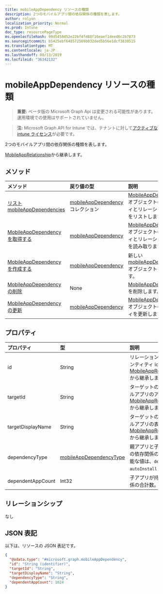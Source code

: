 ```yaml
---
title: mobileAppDependency リソースの種類
description: 2つのモバイルアプリ間の依存関係の種類を表します。
author: rolyon
localization_priority: Normal
ms.prod: Intune
doc_type: resourcePageType
ms.openlocfilehash: 99d5458d52e22bf4fd88f16eaef1deed6c2b7873
ms.sourcegitcommit: b5425ebf648572569b032ded5b56e1dcf3830515
ms.translationtype: MT
ms.contentlocale: ja-JP
ms.lasthandoff: 08/13/2019
ms.locfileid: "36342132"
---
```

# <a name="mobileappdependency-resource-type"></a>mobileAppDependency リソースの種類

> **重要:** ベータ版の Microsoft Graph Api は変更される可能性があります。運用環境での使用はサポートされていません。

> **注:** Microsoft Graph API for Intune では、テナントに対して[アクティブな intune ライセンス](https://go.microsoft.com/fwlink/?linkid=839381)が必要です。

2つのモバイルアプリ間の依存関係の種類を表します。


[MobileAppRelationship](../resources/intune-apps-mobileapprelationship.md)から継承します。

## <a name="methods"></a>メソッド
|メソッド|戻り値の型|説明|
|:---|:---|:---|
|[リスト mobileAppDependencies](../api/intune-apps-mobileappdependency-list.md)|[mobileAppDependency](../resources/intune-apps-mobileappdependency.md)コレクション|[MobileAppDependency](../resources/intune-apps-mobileappdependency.md)オブジェクトのプロパティとリレーションシップをリストします。|
|[MobileAppDependency を取得する](../api/intune-apps-mobileappdependency-get.md)|[mobileAppDependency](../resources/intune-apps-mobileappdependency.md)|[MobileAppDependency](../resources/intune-apps-mobileappdependency.md)オブジェクトのプロパティとリレーションシップを読み取ります。|
|[MobileAppDependency を作成する](../api/intune-apps-mobileappdependency-create.md)|[mobileAppDependency](../resources/intune-apps-mobileappdependency.md)|新しい[mobileAppDependency](../resources/intune-apps-mobileappdependency.md)オブジェクトを作成します。|
|[MobileAppDependency の削除](../api/intune-apps-mobileappdependency-delete.md)|None|[MobileAppDependency](../resources/intune-apps-mobileappdependency.md)を削除します。|
|[MobileAppDependency の更新](../api/intune-apps-mobileappdependency-update.md)|[mobileAppDependency](../resources/intune-apps-mobileappdependency.md)|[MobileAppDependency](../resources/intune-apps-mobileappdependency.md)オブジェクトのプロパティを更新します。|

## <a name="properties"></a>プロパティ
|プロパティ|型|説明|
|:---|:---|:---|
|id|String|リレーションシップエンティティ id。[MobileAppRelationship](../resources/intune-apps-mobileapprelationship.md)から継承します。|
|targetId|String|ターゲットの子モバイルアプリのアプリ id。[MobileAppRelationship](../resources/intune-apps-mobileapprelationship.md)から継承します。|
|targetDisplayName|String|ターゲットの子モバイルアプリの表示名。 [MobileAppRelationship](../resources/intune-apps-mobileapprelationship.md)から継承します。|
|dependencyType|[mobileAppDependencyType](../resources/intune-apps-mobileappdependencytype.md)|親アプリと子アプリ間の依存関係の種類。 可能な値は、`detect`、`autoInstall` です。|
|dependentAppCount|Int32|子アプリが持つ依存関係の合計数。|

## <a name="relationships"></a>リレーションシップ
なし

## <a name="json-representation"></a>JSON 表記
以下は、リソースの JSON 表記です。
<!-- {
  "blockType": "resource",
  "keyProperty": "id",
  "@odata.type": "microsoft.graph.mobileAppDependency"
}
-->
``` json
{
  "@odata.type": "#microsoft.graph.mobileAppDependency",
  "id": "String (identifier)",
  "targetId": "String",
  "targetDisplayName": "String",
  "dependencyType": "String",
  "dependentAppCount": 1024
}
```




